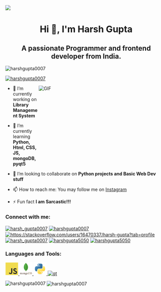 ![](https://res.cloudinary.com/practicaldev/image/fetch/s--xG1gcsyJ--/c_imagga_scale,f_auto,fl_progressive,h_420,q_auto,w_1000/https://thepracticaldev.s3.amazonaws.com/i/h68x0up43hmknl5tjcww.jpg)
<h1 align="center">Hi 👋, I'm Harsh Gupta</h1>
<h2 align="center">A passionate Programmer and frontend developer from India.</h2>

<p align="left"> <img src="https://komarev.com/ghpvc/?username=harshgupta0007&label=Profile%20views&color=0e75b6&style=flat" alt="harshgupta0007" /> </p>

<p align="left"> <a href="https://github.com/ryo-ma/github-profile-trophy"><img src="https://github-profile-trophy.vercel.app/?username=harshgupta0007" alt="harshgupta0007" /></a> </p>

<a target="_blank">
  <img align="right" height="250" width="400" alt="GIF" src="https://www.elegantthemes.com/blog/wp-content/uploads/2018/04/Best-Code-and-Text-Editors.png">
</a>

- 🔭 I’m currently working on **Library Management System**

- 🌱 I’m currently learning **Python, Html, CSS, JS, mongoDB, pyqt5**

- 👯 I’m looking to collaborate on **Python projects and Basic Web Dev stuff**

- 📫 How to reach me: You may follow me on [Instagram](https://www.instagram.com/harsh_gupta0007/) 

- ⚡ Fun fact **I am Sarcastic!!!**


<h3 align="left">Connect with me:</h3>
<p align="left">
<a href="https://twitter.com/harsh_gupta0007" target="blank"><img align="center" src="https://raw.githubusercontent.com/rahuldkjain/github-profile-readme-generator/master/src/images/icons/Social/twitter.svg" alt="harsh_gupta0007" height="30" width="40" /></a>
<a href="https://linkedin.com/in/harshgupta0007" target="blank"><img align="center" src="https://raw.githubusercontent.com/rahuldkjain/github-profile-readme-generator/master/src/images/icons/Social/linked-in-alt.svg" alt="harshgupta0007" height="30" width="40" /></a>
<a href="https://stackoverflow.com/users/https://stackoverflow.com/users/16470337/harsh-gupta?tab=profile" target="blank"><img align="center" src="https://raw.githubusercontent.com/rahuldkjain/github-profile-readme-generator/master/src/images/icons/Social/stack-overflow.svg" alt="https://stackoverflow.com/users/16470337/harsh-gupta?tab=profile" height="30" width="40" /></a>
<a href="https://instagram.com/harsh_gupta0007" target="blank"><img align="center" src="https://raw.githubusercontent.com/rahuldkjain/github-profile-readme-generator/master/src/images/icons/Social/instagram.svg" alt="harsh_gupta0007" height="30" width="40" /></a>
<a href="https://www.hackerrank.com/harshgupta5050" target="blank"><img align="center" src="https://raw.githubusercontent.com/rahuldkjain/github-profile-readme-generator/master/src/images/icons/Social/hackerrank.svg" alt="harshgupta5050" height="30" width="40" /></a>
<a href="https://auth.geeksforgeeks.org/user/harshgupta5050" target="blank"><img align="center" src="https://raw.githubusercontent.com/rahuldkjain/github-profile-readme-generator/master/src/images/icons/Social/geeks-for-geeks.svg" alt="harshgupta5050" height="30" width="40" /></a>
</p>

<h3 align="left">Languages and Tools:</h3>
<p align="left"> <a href="https://developer.mozilla.org/en-US/docs/Web/JavaScript" target="_blank"> <img src="https://raw.githubusercontent.com/devicons/devicon/master/icons/javascript/javascript-original.svg" alt="javascript" width="40" height="40"/> </a> <a href="https://www.mongodb.com/" target="_blank"> <img src="https://raw.githubusercontent.com/devicons/devicon/master/icons/mongodb/mongodb-original-wordmark.svg" alt="mongodb" width="40" height="40"/> </a> <a href="https://www.python.org" target="_blank"> <img src="https://raw.githubusercontent.com/devicons/devicon/master/icons/python/python-original.svg" alt="python" width="40" height="40"/> </a> <a href="https://www.qt.io/" target="_blank"> <img src="https://upload.wikimedia.org/wikipedia/commons/0/0b/Qt_logo_2016.svg" alt="qt" width="40" height="40"/> </a> </p>

<p><img align="left" src="https://github-readme-stats.vercel.app/api/top-langs?username=harshgupta0007&show_icons=true&locale=en&layout=compact" alt="harshgupta0007" /></p>

<p>&nbsp;<img align="center" src="https://github-readme-stats.vercel.app/api?username=harshgupta0007&show_icons=true&locale=en" alt="harshgupta0007" /></p>

